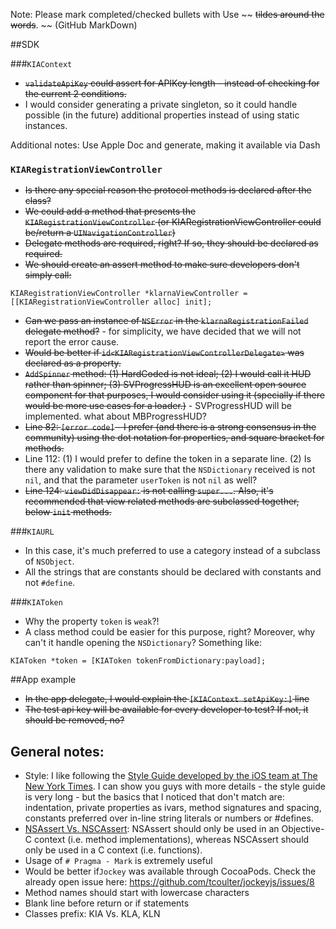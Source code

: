 Note: Please mark completed/checked bullets with Use ~~ ~~tildes around the words~~. ~~ (GitHub MarkDown)

##SDK

###`KIAContext`

 * ~~`validateApiKey` could assert for APIKey length - instead of checking for the current 2 conditions.~~
 * I would consider generating a private singleton, so it could handle possible (in the future) additional properties instead of using static instances.

Additional notes:
Use Apple Doc and generate, making it available via Dash

### `KIARegistrationViewController`

 * ~~Is there any special reason the protocol methods is declared after the class?~~
 * ~~We could add a method that presents the `KIARegistrationViewController` (or KIARegistrationViewController could be/return a `UINavigationController`)~~
 * ~~Delegate methods are required, right? If so, they should be declared as required.~~
 * ~~We should create an assert method to make sure developers don't simply call:~~
 ```
 KIARegistrationViewController *klarnaViewController = [[KIARegistrationViewController alloc] init];
 ``` 
* ~~Can we pass an instance of `NSError` in the `klarnaRegistrationFailed` delegate method?~~ - for simplicity, we have decided that we will not report the error cause.
* ~~Would be better if `id<KIARegistrationViewControllerDelegate>` was declared as a property.~~
* ~~`AddSpinner` method: (1) HardCoded is not ideal; (2) I would call it HUD rather than spinner; (3) SVProgressHUD is an excellent open source component for that purposes, I would consider using it (specially if there would be more use cases for a loader.)~~ - SVProgressHUD will be implemented. what about MBProgressHUD?
* ~~Line 82: `[error code]` - I prefer (and there is a strong consensus in the community) using the dot notation for properties, and square bracket for methods.~~
* Line 112: (1) I would prefer to define the token in a separate line. (2) Is there any validation to make sure that the `NSDictionary` received is not `nil`, and that the parameter `userToken` is not `nil` as well?
* ~~Line 124: `viewDidDisappear:` is not calling `super...`. Also, it's recommended that view related methods are subclassed together, below `init` methods.~~

###`KIAURL`
* In this case, it's much preferred to use a category instead of a subclass of `NSObject`.
* All the strings that are constants should be declared with constants and not `#define`.

###`KIAToken`
* Why the property `token` is `weak`?!
* A class method could be easier for this purpose, right? Moreover, why can't it handle opening the `NSDictionary`? Something like:

```
KIAToken *token = [KIAToken tokenFromDictionary:payload];
```

##App example
* ~~In the app delegate, I would explain the `[KIAContext setApiKey:]` line~~
* ~~The test api key will be available for every developer to test? If not, it should be removed, no?~~

## General notes:

* Style: I like following the [Style Guide developed by the iOS team at The New York Times](https://github.com/NYTimes/objective-c-style-guide). I can show you guys with more details - the style guide is very long - but the basics that I noticed that don't match are: indentation, private properties as ivars, method signatures and spacing, constants preferred over in-line string literals or numbers or #defines.
* [NSAssert Vs. NSCAssert](http://nshipster.com/nsassertionhandler/): NSAssert should only be used in an Objective-C context (i.e. method implementations), whereas NSCAssert should only be used in a C context (i.e. functions).
* Usage of `# Pragma - Mark` is extremely useful
* Would be better  if`Jockey` was available through CocoaPods. Check the already open issue here: https://github.com/tcoulter/jockeyjs/issues/8
* Method names should start with lowercase characters
* Blank line before return or if statements
* Classes prefix: KIA Vs. KLA, KLN
